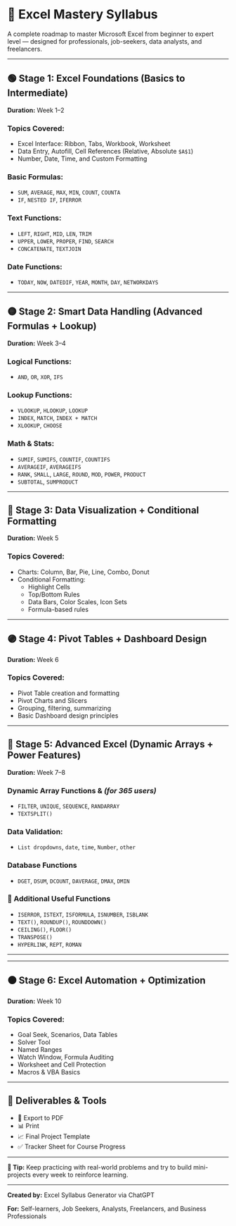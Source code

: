 # 📘 Excel Mastery Syllabus

A complete roadmap to master Microsoft Excel from beginner to expert level — designed for professionals, job-seekers, data analysts, and freelancers.

---

## 🟢 Stage 1: Excel Foundations (Basics to Intermediate)
**Duration:** Week 1–2

### Topics Covered:
- Excel Interface: Ribbon, Tabs, Workbook, Worksheet
- Data Entry, Autofill, Cell References (Relative, Absolute `$A$1`)
- Number, Date, Time, and Custom Formatting

### Basic Formulas:
- `SUM`, `AVERAGE`, `MAX`, `MIN`, `COUNT`, `COUNTA`
- `IF`, `NESTED IF`, `IFERROR`

### Text Functions:
- `LEFT`, `RIGHT`, `MID`, `LEN`, `TRIM`
- `UPPER`, `LOWER`, `PROPER`, `FIND`, `SEARCH`
- `CONCATENATE`, `TEXTJOIN`

### Date Functions:
- `TODAY`, `NOW`, `DATEDIF`, `YEAR`, `MONTH`, `DAY`, `NETWORKDAYS`


---

## 🟡 Stage 2: Smart Data Handling (Advanced Formulas + Lookup)
**Duration:** Week 3–4

### Logical Functions:
- `AND`, `OR`, `XOR`, `IFS`

### Lookup Functions:
- `VLOOKUP`, `HLOOKUP`, `LOOKUP`
- `INDEX`, `MATCH`, `INDEX + MATCH`
- `XLOOKUP`, `CHOOSE`

### Math & Stats:
- `SUMIF`, `SUMIFS`, `COUNTIF`, `COUNTIFS`
- `AVERAGEIF`, `AVERAGEIFS`
- `RANK`, `SMALL`, `LARGE`, `ROUND`, `MOD`, `POWER`, `PRODUCT`
- `SUBTOTAL`, `SUMPRODUCT`



---

## 🔵 Stage 3: Data Visualization + Conditional Formatting
**Duration:** Week 5

### Topics Covered:
- Charts: Column, Bar, Pie, Line, Combo, Donut
- Conditional Formatting:
  - Highlight Cells
  - Top/Bottom Rules
  - Data Bars, Color Scales, Icon Sets
  - Formula-based rules


---

## 🟣 Stage 4: Pivot Tables + Dashboard Design
**Duration:** Week 6

### Topics Covered:
- Pivot Table creation and formatting
- Pivot Charts and Slicers
- Grouping, filtering, summarizing
- Basic Dashboard design principles



---

## 🔴 Stage 5: Advanced Excel (Dynamic Arrays + Power Features)
**Duration:** Week 7–8

### Dynamic Array Functions & *(for 365 users)*
- `FILTER`, `UNIQUE`, `SEQUENCE`, `RANDARRAY`
- `TEXTSPLIT()` 


### Data Validation:
- `List dropdowns`, `date`, `time`, `Number`, `other`

###  Database Functions
- `DGET`, `DSUM`, `DCOUNT`, `DAVERAGE`, `DMAX`, `DMIN`

### 🧾 Additional Useful Functions
- `ISERROR`, `ISTEXT`, `ISFORMULA`, `ISNUMBER`, `ISBLANK`
- `TEXT()`, `ROUNDUP()`, `ROUNDDOWN()`
- `CEILING()`, `FLOOR()`
- `TRANSPOSE()`
- `HYPERLINK`, `REPT`, `ROMAN`


---


---

## ⚫ Stage 6: Excel Automation + Optimization
**Duration:** Week 10

### Topics Covered:
- Goal Seek, Scenarios, Data Tables
- Solver Tool
- Named Ranges
- Watch Window, Formula Auditing
- Worksheet and Cell Protection
- Macros & VBA Basics


---

## 🎯 Deliverables & Tools
- 📄 Export to PDF
- 📊 Print
- 📈 Final Project Template
- ✅ Tracker Sheet for Course Progress

---



**📌 Tip:** Keep practicing with real-world problems and try to build mini-projects every week to reinforce learning.

---

**Created by:** Excel Syllabus Generator via ChatGPT

**For:** Self-learners, Job Seekers, Analysts, Freelancers, and Business Professionals

